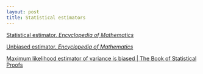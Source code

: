 ```yaml
---
layout: post
title: Statistical estimators
---
```


[Statistical estimator. *Encyclopedia of Mathematics*](https://encyclopediaofmath.org/wiki/Statistical_estimator)

[Unbiased estimator. *Encyclopedia of Mathematics*](https://encyclopediaofmath.org/wiki/Unbiased_estimator)

[Maximum likelihood estimator of variance is biased \| The Book of Statistical Proofs](https://statproofbook.github.io/P/resvar-bias)


